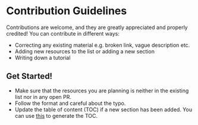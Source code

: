 # Contribution Guidelines
Contributions are welcome, and they are greatly appreciated and properly credited! You can contribute in different ways:
- Correcting any existing material e.g. broken link, vague description etc.
- Adding new resources to the list or adding a new section
- Writing down a tutorial

## Get Started!
- Make sure that the resources you are planning is neither in the existing list nor in any open PR.
- Follow the format and careful about the typo.
- Update the table of content (TOC) if a new section has been added. You can use [this](https://ecotrust-canada.github.io/markdown-toc/ "this") to generate the TOC.